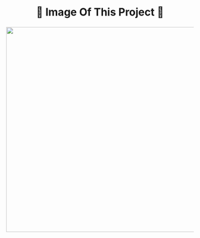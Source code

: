 <h1 align="center"> 🔸 Image Of This Project 🔸 </h1>

###
<div align="center">
<img height="550" src="https://github.com/AnkitUmredkar/anatomy_flutter/assets/149374001/94d6667b-e431-4d04-950c-8482c9d0c1e0"  />
</div>
